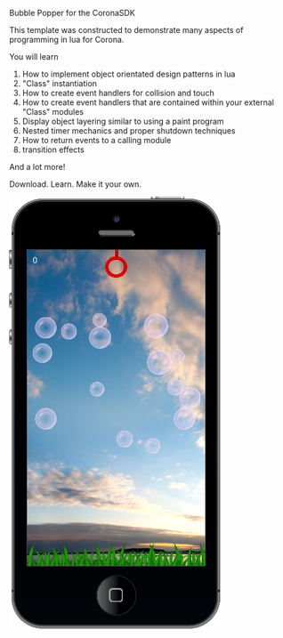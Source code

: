 Bubble Popper for the CoronaSDK

This template was constructed to demonstrate many aspects of programming in lua for Corona.

You will learn

1. How to implement object orientated design patterns in lua
2. "Class" instantiation
3. How to create event handlers for collision and touch
4. How to create event handlers that are contained within your external "Class" modules
5. Display object layering similar to using a paint program
6. Nested timer mechanics and proper shutdown techniques
7. How to return events to a calling module
8. transition effects

And a lot more!

Download.  Learn.  Make it your own.

![ScreenShot](ScreenShot1.png)
